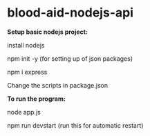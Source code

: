 # blood-aid-nodejs-api

<p><b>Setup basic nodejs project:</b></p>
    <p>install nodejs</p>
   <p> npm init -y (for setting up of json packages)</p>
   <p>npm i express</p>
   <p>Change the scripts in package.json</p>
    



<p><b>To run the program:</b></p>
   <p>node app.js </p> 
    <p>npm run devstart (run this for automatic restart)</p>
